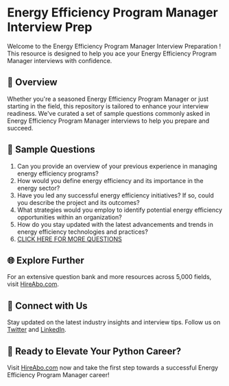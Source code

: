 # Energy Efficiency Program Manager Interview Prep

Welcome to the Energy Efficiency Program Manager Interview Preparation ! This resource is designed to help you ace your Energy Efficiency Program Manager interviews with confidence.

## 🚀 Overview

Whether you're a seasoned Energy Efficiency Program Manager or just starting in the field, this repository is tailored to enhance your interview readiness. We've curated a set of sample questions commonly asked in Energy Efficiency Program Manager interviews to help you prepare and succeed.

## 📝 Sample Questions

1. Can you provide an overview of your previous experience in managing energy efficiency programs?
2. How would you define energy efficiency and its importance in the energy sector?
3. Have you led any successful energy efficiency initiatives? If so, could you describe the project and its outcomes?
4. What strategies would you employ to identify potential energy efficiency opportunities within an organization?
5. How do you stay updated with the latest advancements and trends in energy efficiency technologies and practices?
6. [CLICK HERE FOR MORE QUESTIONS](https://hireabo.com/job/20_1_38/Energy%20Efficiency%20Program%20Manager)

## 🌐 Explore Further

For an extensive question bank and more resources across 5,000 fields, visit [HireAbo.com](https://www.hireabo.com).

## 📱 Connect with Us

Stay updated on the latest industry insights and interview tips. Follow us on [Twitter](https://twitter.com/hireabo) and [LinkedIn](https://www.linkedin.com/in/hire-abo-3609972a8/).

## 🚀 Ready to Elevate Your Python Career?

Visit [HireAbo.com](https://www.hireabo.com) now and take the first step towards a successful Energy Efficiency Program Manager career!
